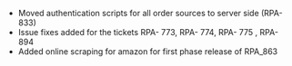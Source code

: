  - Moved authentication scripts for all order sources  to server side (RPA- 833)
 - Issue fixes added for the tickets RPA- 773, RPA- 774, RPA- 775 , RPA-894
 - Added online scraping for amazon for first phase release of RPA_863
